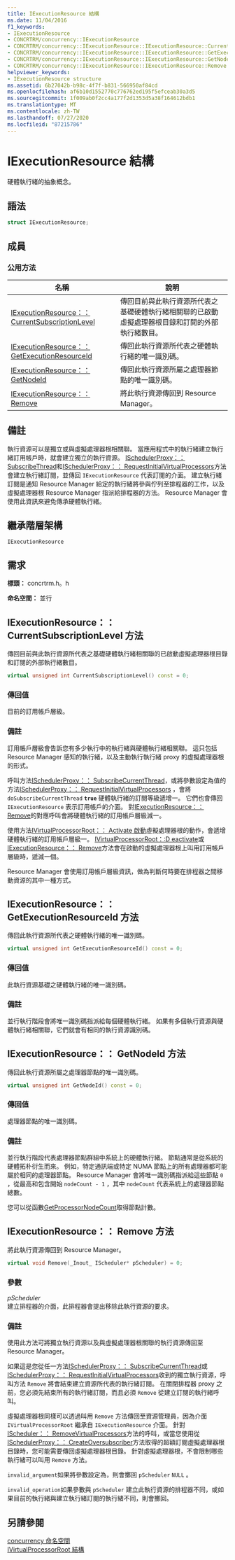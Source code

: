 ```yaml
---
title: IExecutionResource 結構
ms.date: 11/04/2016
f1_keywords:
- IExecutionResource
- CONCRTRM/concurrency::IExecutionResource
- CONCRTRM/concurrency::IExecutionResource::IExecutionResource::CurrentSubscriptionLevel
- CONCRTRM/concurrency::IExecutionResource::IExecutionResource::GetExecutionResourceId
- CONCRTRM/concurrency::IExecutionResource::IExecutionResource::GetNodeId
- CONCRTRM/concurrency::IExecutionResource::IExecutionResource::Remove
helpviewer_keywords:
- IExecutionResource structure
ms.assetid: 6b27042b-b98c-4f7f-b831-566950af84cd
ms.openlocfilehash: af6b10d1552770c776762ed195f5efceab30a3d5
ms.sourcegitcommit: 1f009ab0f2cc4a177f2d1353d5a38f164612bdb1
ms.translationtype: MT
ms.contentlocale: zh-TW
ms.lasthandoff: 07/27/2020
ms.locfileid: "87215786"
---
```

# <a name="iexecutionresource-structure"></a>IExecutionResource 結構

硬體執行緒的抽象概念。

## <a name="syntax"></a>語法

```cpp
struct IExecutionResource;
```

## <a name="members"></a>成員

### <a name="public-methods"></a>公用方法

|名稱|說明|
|----------|-----------------|
|[IExecutionResource：： CurrentSubscriptionLevel](#currentsubscriptionlevel)|傳回目前與此執行資源所代表之基礎硬體執行緒相關聯的已啟動虛擬處理器根目錄和訂閱的外部執行緒數目。|
|[IExecutionResource：： GetExecutionResourceId](#getexecutionresourceid)|傳回此執行資源所代表之硬體執行緒的唯一識別碼。|
|[IExecutionResource：： GetNodeId](#getnodeid)|傳回此執行資源所屬之處理器節點的唯一識別碼。|
|[IExecutionResource：： Remove](#remove)|將此執行資源傳回到 Resource Manager。|

## <a name="remarks"></a>備註

執行資源可以是獨立或與虛擬處理器根相關聯。 當應用程式中的執行緒建立執行緒訂用帳戶時，就會建立獨立的執行資源。 [ISchedulerProxy：： SubscribeThread](ischedulerproxy-structure.md#subscribecurrentthread)和[ISchedulerProxy：： RequestInitialVirtualProcessors](ischedulerproxy-structure.md#requestinitialvirtualprocessors)方法會建立執行緒訂閱，並傳回 `IExecutionResource` 代表訂閱的介面。 建立執行緒訂閱是通知 Resource Manager 給定的執行緒將參與佇列至排程器的工作，以及虛擬處理器根 Resource Manager 指派給排程器的方法。 Resource Manager 會使用此資訊來避免傳承硬體執行緒。

## <a name="inheritance-hierarchy"></a>繼承階層架構

`IExecutionResource`

## <a name="requirements"></a>需求

**標頭：** concrtrm.h。h

**命名空間：** 並行

## <a name="iexecutionresourcecurrentsubscriptionlevel-method"></a><a name="currentsubscriptionlevel"></a>IExecutionResource：： CurrentSubscriptionLevel 方法

傳回目前與此執行資源所代表之基礎硬體執行緒相關聯的已啟動虛擬處理器根目錄和訂閱的外部執行緒數目。

```cpp
virtual unsigned int CurrentSubscriptionLevel() const = 0;
```

### <a name="return-value"></a>傳回值

目前的訂用帳戶層級。

### <a name="remarks"></a>備註

訂用帳戶層級會告訴您有多少執行中的執行緒與硬體執行緒相關聯。 這只包括 Resource Manager 感知的執行緒，以及主動執行執行緒 proxy 的虛擬處理器根的形式。

呼叫方法[ISchedulerProxy：： SubscribeCurrentThread](ischedulerproxy-structure.md#subscribecurrentthread)，或將參數設定為值的方法[ISchedulerProxy：： RequestInitialVirtualProcessors](ischedulerproxy-structure.md#requestinitialvirtualprocessors) ，會將 `doSubscribeCurrentThread` **`true`** 硬體執行緒的訂閱等級遞增一。 它們也會傳回 `IExecutionResource` 表示訂用帳戶的介面。 對[IExecutionResource：： Remove](#remove)的對應呼叫會將硬體執行緒的訂用帳戶層級減一。

使用方法[IVirtualProcessorRoot：： Activate 啟動](ivirtualprocessorroot-structure.md#activate)虛擬處理器根的動作，會遞增硬體執行緒的訂用帳戶層級一。 [IVirtualProcessorRoot：:D eactivate](ivirtualprocessorroot-structure.md#deactivate)或[IExecutionResource：： Remove](#remove)方法會在啟動的虛擬處理器根上叫用訂用帳戶層級時，遞減一個。

Resource Manager 會使用訂用帳戶層級資訊，做為判斷何時要在排程器之間移動資源的其中一種方式。

## <a name="iexecutionresourcegetexecutionresourceid-method"></a><a name="getexecutionresourceid"></a>IExecutionResource：： GetExecutionResourceId 方法

傳回此執行資源所代表之硬體執行緒的唯一識別碼。

```cpp
virtual unsigned int GetExecutionResourceId() const = 0;
```

### <a name="return-value"></a>傳回值

此執行資源基礎之硬體執行緒的唯一識別碼。

### <a name="remarks"></a>備註

並行執行階段會將唯一識別碼指派給每個硬體執行緒。 如果有多個執行資源與硬體執行緒相關聯，它們就會有相同的執行資源識別碼。

## <a name="iexecutionresourcegetnodeid-method"></a><a name="getnodeid"></a>IExecutionResource：： GetNodeId 方法

傳回此執行資源所屬之處理器節點的唯一識別碼。

```cpp
virtual unsigned int GetNodeId() const = 0;
```

### <a name="return-value"></a>傳回值

處理器節點的唯一識別碼。

### <a name="remarks"></a>備註

並行執行階段代表處理器節點群組中系統上的硬體執行緒。 節點通常是從系統的硬體拓朴衍生而來。 例如，特定通訊端或特定 NUMA 節點上的所有處理器都可能屬於相同的處理器節點。 Resource Manager 會將唯一識別碼指派給這些節點 `0` ，從最高和包含開始 `nodeCount - 1` ，其中 `nodeCount` 代表系統上的處理器節點總數。

您可以從函數[GetProcessorNodeCount](concurrency-namespace-functions.md)取得節點計數。

## <a name="iexecutionresourceremove-method"></a><a name="remove"></a>IExecutionResource：： Remove 方法

將此執行資源傳回到 Resource Manager。

```cpp
virtual void Remove(_Inout_ IScheduler* pScheduler) = 0;
```

### <a name="parameters"></a>參數

*pScheduler*<br/>
建立排程器的介面，此排程器會提出移除此執行資源的要求。

### <a name="remarks"></a>備註

使用此方法可將獨立執行資源以及與虛擬處理器根關聯的執行資源傳回至 Resource Manager。

如果這是您從任一方法[ISchedulerProxy：： SubscribeCurrentThread](ischedulerproxy-structure.md#subscribecurrentthread)或[ISchedulerProxy：： RequestInitialVirtualProcessors](ischedulerproxy-structure.md#requestinitialvirtualprocessors)收到的獨立執行資源，呼叫方法 `Remove` 將會結束建立資源所代表的執行緒訂閱。 在關閉排程器 proxy 之前，您必須先結束所有的執行緒訂閱，而且必須 `Remove` 從建立訂閱的執行緒呼叫。

虛擬處理器根同樣可以透過叫用 `Remove` 方法傳回至資源管理員，因為介面 `IVirtualProcessorRoot` 繼承自 `IExecutionResource` 介面。 針對[IScheduler：： RemoveVirtualProcessors](ischeduler-structure.md#removevirtualprocessors)方法的呼叫，或當您使用從[ISchedulerProxy：： CreateOversubscriber](ischedulerproxy-structure.md#createoversubscriber)方法取得的超額訂閱虛擬處理器根目錄時，您可能需要傳回虛擬處理器根目錄。 針對虛擬處理器根，不會限制哪些執行緒可以叫用 `Remove` 方法。

`invalid_argument`如果將參數設定為，則會擲回 `pScheduler` `NULL` 。

`invalid_operation`如果參數與 `pScheduler` 建立此執行資源的排程器不同，或如果目前的執行緒與建立執行緒訂閱的執行緒不同，則會擲回。

## <a name="see-also"></a>另請參閱

[concurrency 命名空間](concurrency-namespace.md)<br/>
[IVirtualProcessorRoot 結構](ivirtualprocessorroot-structure.md)
